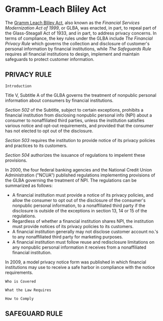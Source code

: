 Gramm-Leach Bliley Act
=========

The [Gramm Leach Bliley Act](http://www.gpo.gov/fdsys/pkg/PLAW-106publ102/html/PLAW-106publ102.htm), also known as the *Financial Services Modernization Act of 1999*, or GLBA, was enacted, in part, to repeal part of the Glass-Steagall Act of 1933, and in part, to address privacy concerns. In terms of compliance, the key rules under the GLBA include *The Financial Privacy Rule* which governs the collection and disclosure of customer's personal information by financial institutions, while *The Safeguards Rule* requires all financial institutions to design, implement and maintain safeguards to protect customer information. 


PRIVACY RULE
--------------
```
Introduction
```
Title V, Subtitle A of the GLBA governs the treatment of nonpublic personal information about consumers by financial institutions. 

*Section 502* of the Subtitle, subject to certain exceptions, prohibits a financial institution from disclosing nonpublic personal info (NPI) about a consumer to nonaffiliated third parties, unless the institution satisfies various notice and opt-out requirements, and provided that the consumer has not elected to opt out of the disclosure. 

*Section 503* requires the institution to provide notice of its privacy policies and practices to its customers.

*Section 504* authorizes the issuance of regulations to impelemt these provisions.

In 2000, the four federal banking agencies and the National Credit Union Administration ("NCUA") published regulations implementing provisions of the GLBA governing the treatment of NPI. The regulations can be summarized as follows:
- A financial institution must provide a notice of its privacy policies, and allow the consumer to opt out of the disclosure of the consumer's nonpublic personal information, to a nonaffiliated third party if the disclosure is outside of the exceptions in section 13, 14 or 15 of the regulations. 
- Regardless of whether a financial institution shares NPI, the institution must provide notices of its privacy policies to its customers. 
- A financial institution generally may not disclose customer account no.'s to any nonaffiliated third party for marketing purposes. 
- A financial institution must follow reuse and redisclosure limitations on any nonpublic personal information it receives from a nonaffiliated financial institution. 

In 2009, a model privacy notice form was published in which financial institutions may use to receive a safe harbor in compliance with the notice requirements. 

```
Who is Covered
```


```
What the Law Requires
```

```
How to Comply
```


SAFEGUARD RULE 
--------------
